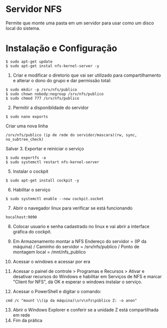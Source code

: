 # Servidor NFS
Permite que monte uma pasta em um servidor para usar como um disco local do sistema.

# Instalação e Configuração
```
$ sudo apt-get update
$ sudo apt-get instal nfs-kernel-server -y
```
1. Criar e modificar o diretorio que vai ser utilizado para compartilhamento e alterar o dono do grupo e dar permissão total:
```
$ sudo mkdir -p /srv/nfs/publico
$ sudo chown nobody:nogroup /srv/nfs/publico
$ sudo chmod 777 /srv/nfs/publico
```
2. Permitir a disponiblidade do servidor
```
$ sudo nano exports
```
Criar uma nova linha
```
/srv/nfs/publico (ip de rede do servidor/mascara)(rw, sync, no_subtree_check)
```
Salvar
3. Exportar e reiniciar o serviço
```
$ sudo exportfs -a
$ sudo systemctl restart nfs-kernel-server
```
5. Instalar o cockpit
```
$ sudo apt-get install cockpit -y
```
6. Habilitar o serviço
```
$ sudo systemctl enable --now cockpit.socket
```
7. Abrir o navegador linux para verificar se está funcionando
```
hocalhost:9090
```
8. Colocar usuario e senha cadastrado no linux e vai abrir a interface gráfica do cockpit.

9. Em Armazenamento montar a NFS
Endereço do servidor = (IP da máquina) /
Caminho do servidor = /srv/nfs/publico /
Ponto de montagem local = /mnt/nfs_publico

10. Acessar o windows e acessar por era
11. Acessar o painel de controle > Programas e Recursos > Ativar e desativar recursos do Windows e habilitar em Serviços de NFS e marcar "Client for NFS", dá OK e esperar o windows instalar o serviço.
12. Acessar o PowerShell e digitar o comando:
```
cmd /c "mount \\(ip da máquina)\srv\nfs\público Z: -o anon"
```
13. Abrir o Windows Explorer e conferir se a unidade Z está compartilhada em rede
14. Fim da prática
